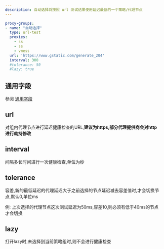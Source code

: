 ```yaml
---
description: 自动选择将按照 url 测试结果使用延迟最低的一个策略/代理节点
---
```

```yaml
proxy-groups:
- name: "自动选择"
  type: url-test
  proxies:
    - ss
    - ss
    - vmess
  url: 'https://www.gstatic.com/generate_204'
  interval: 300
  #tolerance: 50
  #lazy: true
```
## 通用字段
参阅 [通用字段](./index.md)

## url
对组内代理节点进行延迟健康检查的URL,**建议为https,部分代理提供商会对http进行劫持修改**

## interval
间隔多长时间进行一次健康检查,单位为秒

## tolerance
容差,新的最低延迟的代理延迟大于之前选择的节点延迟减去容差值时,才会切换节点,默认0,单位ms

例: 上次选择的代理节点这次测试延迟为50ms,容差10,则必须有低于40ms的节点才会切换

## lazy
打开lazy时,未选择到当前策略组时,则不会进行健康检查

